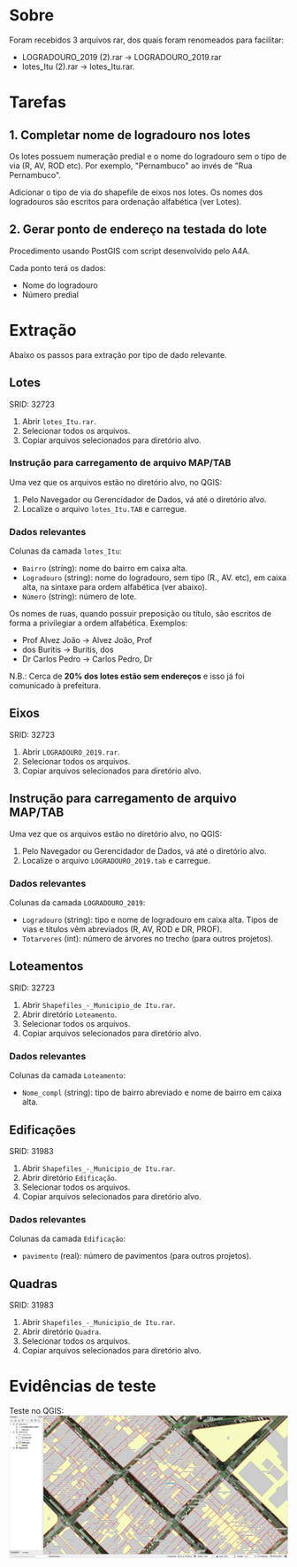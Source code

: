 # Sobre
Foram recebidos 3 arquivos rar, dos quais foram renomeados para facilitar:
* LOGRADOURO_2019 (2).rar -> LOGRADOURO_2019.rar
* lotes_Itu (2).rar -> lotes_Itu.rar.

# Tarefas
## 1. Completar nome de logradouro nos lotes
Os lotes possuem numeração predial e o nome do logradouro sem o tipo de via (R, AV, ROD etc). Por exemplo, "Pernambuco" ao invés de "Rua Pernambuco".

Adicionar o tipo de via do shapefile de eixos nos lotes. Os nomes dos logradouros são escritos para ordenação alfabética (ver Lotes).

## 2. Gerar ponto de endereço na testada do lote
Procedimento usando PostGIS com script desenvolvido pelo A4A.

Cada ponto terá os dados:
* Nome do logradouro
* Número predial

# Extração
Abaixo os passos para extração por tipo de dado relevante.

## Lotes
SRID: 32723
1. Abrir `lotes_Itu.rar`.
2. Selecionar todos os arquivos.
3. Copiar arquivos selecionados para diretório alvo.

### Instrução para carregamento de arquivo MAP/TAB
Uma vez que os arquivos estão no diretório alvo, no QGIS:
1. Pelo Navegador ou Gerencidador de Dados, vá até o diretório alvo.
2. Localize o arquivo `lotes_Itu.TAB` e carregue.

### Dados relevantes
Colunas da camada `lotes_Itu`:
* `Bairro` (string): nome do bairro em caixa alta.
* `Logradouro` (string): nome do logradouro, sem tipo (R., AV. etc), em caixa alta, na sintaxe para ordem alfabética (ver abaixo).
* `Número` (string): número de lote.

Os nomes de ruas, quando possuir preposição ou título, são escritos de forma a privilegiar a ordem alfabética. Exemplos:
- Prof Alvez João -> Alvez João, Prof
- dos Buritis -> Buritis, dos
- Dr Carlos Pedro -> Carlos Pedro, Dr

N.B.: Cerca de **20% dos lotes estão sem endereços** e isso já foi comunicado à prefeitura.

## Eixos
SRID: 32723
1. Abrir `LOGRADOURO_2019.rar`.
2. Selecionar todos os arquivos.
3. Copiar arquivos selecionados para diretório alvo.

## Instrução para carregamento de arquivo MAP/TAB
Uma vez que os arquivos estão no diretório alvo, no QGIS:
1. Pelo Navegador ou Gerencidador de Dados, vá até o diretório alvo.
2. Localize o arquivo `LOGRADOURO_2019.tab` e carregue.

### Dados relevantes
Colunas da camada `LOGRADOURO_2019`:
* `Logradouro` (string): tipo e nome de logradouro em caixa alta. Tipos de vias e títulos vêm abreviados (R, AV, ROD e DR, PROF).
* `Totarvores` (int): número de árvores no trecho (para outros projetos).

## Loteamentos
SRID: 32723
1. Abrir `Shapefiles_-_Municipio_de Itu.rar`.
2. Abrir diretório `Loteamento`.
3. Selecionar todos os arquivos.
4. Copiar arquivos selecionados para diretório alvo.

### Dados relevantes
Colunas da camada `Loteamento`:
* `Nome_compl` (string): tipo de bairro abreviado e nome de bairro em caixa alta.

## Edificações
SRID: 31983
1. Abrir `Shapefiles_-_Municipio_de Itu.rar`.
2. Abrir diretório `Edificação`.
3. Selecionar todos os arquivos.
4. Copiar arquivos selecionados para diretório alvo.

### Dados relevantes
Colunas da camada `Edificação`:
* `pavimento` (real): número de pavimentos (para outros projetos).

## Quadras
SRID: 31983
1. Abrir `Shapefiles_-_Municipio_de Itu.rar`.
2. Abrir diretório `Quadra`.
3. Selecionar todos os arquivos.
4. Copiar arquivos selecionados para diretório alvo.

# Evidências de teste
Teste no QGIS:
![](qgis.png)

